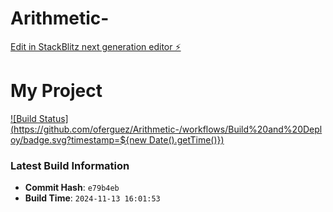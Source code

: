 # Arithmetic-

[Edit in StackBlitz next generation editor ⚡️](https://stackblitz.com/~/github.com/oferguez/Arithmetic-)

# My Project

[![Build Status](https://github.com/oferguez/Arithmetic-/workflows/Build%20and%20Deploy/badge.svg?timestamp=${new Date().getTime()})](https://oferguez/Arithmetic-/repository/actions)


### Latest Build Information

- **Commit Hash**: `e79b4eb`
- **Build Time**: `2024-11-13 16:01:53`
